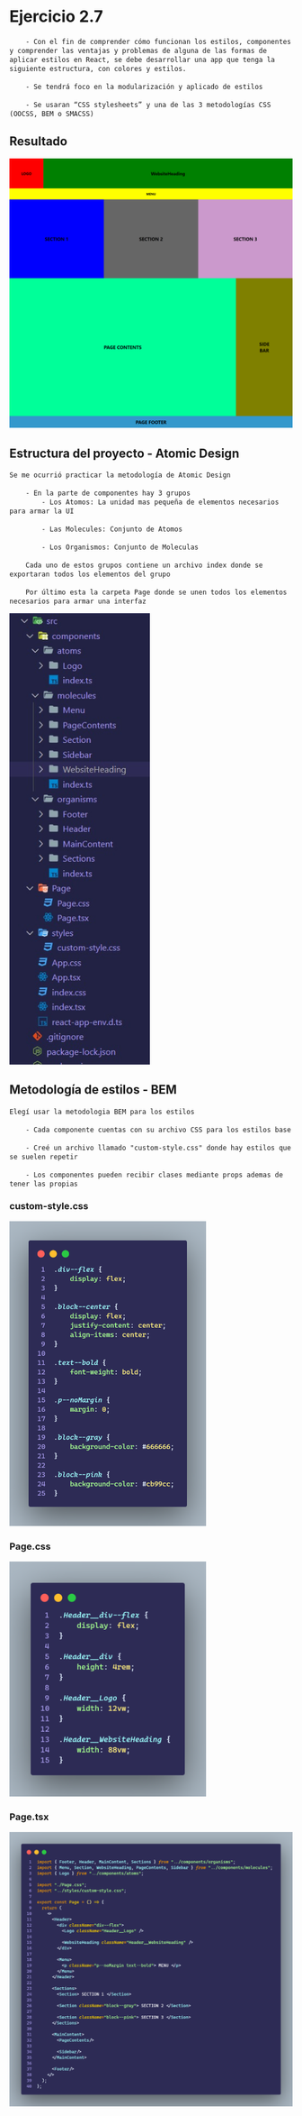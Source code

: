 # Ejercicio 2.7

````
    - Con el fin de comprender cómo funcionan los estilos, componentes y comprender las ventajas y problemas de alguna de las formas de aplicar estilos en React, se debe desarrollar una app que tenga la siguiente estructura, con colores y estilos.

    - Se tendrá foco en la modularización y aplicado de estilos

    - Se usaran “CSS stylesheets” y una de las 3 metodologías CSS (OOCSS, BEM o SMACSS)

````

## Resultado

<img width='700px' src='./readme-media/resultado-ejercicio2-7.png' />

<br>

## Estructura del proyecto - Atomic Design

````
Se me ocurrió practicar la metodología de Atomic Design

    - En la parte de componentes hay 3 grupos
        - Los Atomos: La unidad mas pequeña de elementos necesarios para armar la UI

        - Las Molecules: Conjunto de Atomos

        - Los Organismos: Conjunto de Moleculas

    Cada uno de estos grupos contiene un archivo index donde se exportaran todos los elementos del grupo

    Por último esta la carpeta Page donde se unen todos los elementos necesarios para armar una interfaz
````

<img width='250px' src='./readme-media/Atomic-Design-Architecture.jpeg'/>

<br>

## Metodología de estilos - BEM

````
Elegí usar la metodologia BEM para los estilos

    - Cada componente cuentas con su archivo CSS para los estilos base

    - Creé un archivo llamado "custom-style.css" donde hay estilos que se suelen repetir

    - Los componentes pueden recibir clases mediante props ademas de tener las propias
````

### custom-style.css

<img width='350px' src='./readme-media/custom-style.png'/>

<br>

### Page.css

<img width='350px' src='./readme-media/page.png' />

<br>

### Page.tsx

<img width='700px' src='./readme-media/Page-code.png'/>